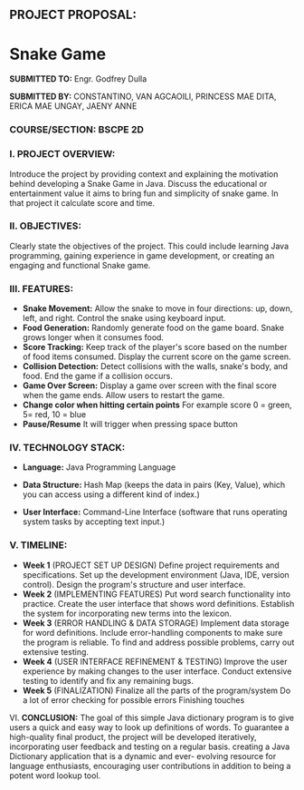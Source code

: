 ## PROJECT PROPOSAL:

# Snake Game

**SUBMITTED TO:** Engr. Godfrey Dulla

**SUBMITTED BY:** CONSTANTINO, VAN 
AGCAOILI, PRINCESS MAE 
DITA, ERICA MAE 
UNGAY, JAENY ANNE 

### COURSE/SECTION: BSCPE 2D

### I. PROJECT OVERVIEW:


Introduce the project by providing context and explaining the motivation behind developing a Snake Game in Java. Discuss the educational or entertainment value it aims to bring fun and simplicity of snake game. In that project it calculate score and time.


### II. OBJECTIVES:

Clearly state the objectives of the project. This could include learning Java programming, gaining experience in game development, or creating an engaging and functional Snake game. 

### III. FEATURES:

- **Snake Movement:**
    Allow the snake to move in four directions: up, down, left, and right. Control the snake using keyboard input. 
- **Food Generation:** 
    Randomly generate food on the game board. Snake grows longer when it consumes food. 
- **Score Tracking:** 
    Keep track of the player's score based on the number of food items consumed. Display the current score on the game screen.
- **Collision Detection:**
    Detect collisions with the walls, snake's body, and food. End the game if a collision occurs. 
- **Game Over Screen:** 
    Display a game over screen with the final score when the game ends. Allow users to restart the game. 
- **Change color when hitting certain points** 
    For example score 0 = green, 5= red, 10 = blue 
- **Pause/Resume**
    It will trigger when pressing space button



### IV. TECHNOLOGY STACK:

- **Language:**
    Java Programming Language


- **Data Structure:**
    Hash Map (keeps the data in pairs (Key, Value), which you can access using a
    different kind of index.)
- **User Interface:**
    Command-Line Interface (software that runs operating system tasks by accepting
    text input.)


### V. TIMELINE:

- **Week 1** (PROJECT SET UP DESIGN)
    Define project requirements and specifications.
    Set up the development environment (Java, IDE, version control).
    Design the program's structure and user interface.
- **Week 2** (IMPLEMENTING FEATURES)
    Put word search functionality into practice.
    Create the user interface that shows word definitions.
    Establish the system for incorporating new terms into the lexicon.
- **Week 3** (ERROR HANDLING & DATA STORAGE)
    Implement data storage for word definitions.
    Include error-handling components to make sure the program is reliable.
    To find and address possible problems, carry out extensive testing.
- **Week 4** (USER INTERFACE REFINEMENT & TESTING)
    Improve the user experience by making changes to the user interface.
    Conduct extensive testing to identify and fix any remaining bugs.
- **Week 5** (FINALIZATION)
    Finalize all the parts of the program/system
    Do a lot of error checking for possible errors
    Finishing touches

VI. **CONCLUSION:**
The goal of this simple Java dictionary program is to give users a quick and easy
way to look up definitions of words. To guarantee a high-quality final product, the
project will be developed iteratively, incorporating user feedback and testing on a
regular basis. creating a Java Dictionary application that is a dynamic and ever-
evolving resource for language enthusiasts, encouraging user contributions in
addition to being a potent word lookup tool.


